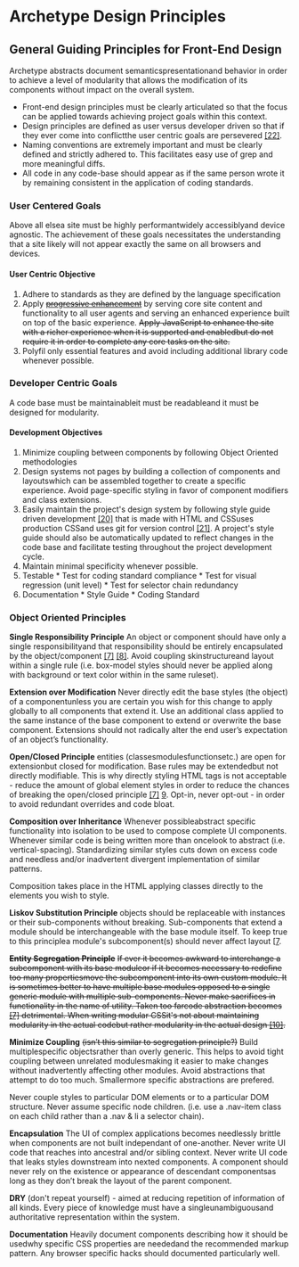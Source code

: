 # Archetype Design Principles

## General Guiding Principles for Front-End Design

Archetype abstracts document semanticspresentationand behavior in order to achieve a level of modularity that allows the modification of its components without impact on the overall system.

  * Front-end design principles must be clearly articulated so that the focus can be applied towards achieving project goals within this context. 
  * Design principles are defined as user versus developer driven so that if they ever come into conflictthe user centric goals are persevered [[22]](addendum.md).
  * Naming conventions are extremely important and must be clearly defined and strictly adhered to. This facilitates easy use of grep and more meaningful diffs.
  * All code in any code-base should appear as if the same person wrote it by remaining consistent in the application of coding standards.

### User Centered Goals
Above all elsea site must be highly performantwidely accessiblyand device agnostic. The achievement of these goals necessitates the understanding that a site likely will not appear exactly the same on all browsers and devices.

#### User Centric Objective
  1. Adhere to standards as they are defined by the language specification
  2. Apply ~~[progressive enhancement](pe.md)~~ by serving core site content and functionality to all user agents and serving an enhanced experience built on top of the basic experience. ~~Apply JavaScript to enhance the site with a richer experience when it is supported and enabledbut do not require it in order to complete any core tasks on the site.~~
  3. Polyfil only essential features and avoid including additional library code whenever possible. 

### Developer Centric Goals
A code base must be maintainableit must be readableand it must be designed for modularity.

#### Development Objectives
  1. Minimize coupling between components by following Object Oriented methodologies
  2. Design systems not pages by building a collection of components and layoutswhich can be assembled together to create a specific experience.  Avoid page-specific styling in favor of component modifiers and class extensions.
  3. Easily maintain the project's design system by following style guide driven development [[20]](addendum.md) that is made with HTML and CSSuses production CSSand uses git for version control [[21]](addendum.md). A project's style guide should also be automatically updated to reflect changes in the code base and facilitate testing throughout the project development cycle.
  4. Maintain minimal specificity whenever possible.
  5. Testable
    * Test for coding standard compliance
    * Test for visual regression (unit level)
    * Test for selector chain redundancy 
  6. Documentation 
    * Style Guide
    * Coding Standard

### Object Oriented Principles

**Single Responsibility Principle**
An object or component should have only a single responsibilityand that responsibility should be entirely encapsulated by the object/component [[7]](addendum.md) [[8]](addendum.md). Avoid coupling skinstructureand layout within a single rule (i.e. box-model styles should never be applied along with background or text color within in the same ruleset).

**Extension over Modification**
Never directly edit the base styles (the object) of a componentunless you are certain you wish for this change to apply globally to all components that extend it. Use an additional class applied to the same instance of the base component to extend or overwrite the base component.  Extensions should not radically alter the end user’s expectation of an object’s functionality.

**Open/Closed Principle**
entities (classesmodulesfunctionsetc.) are open for extensionbut closed for modification. Base rules may be extendedbut not directly modifiable. This is why directly styling HTML tags is not acceptable - reduce the amount of global element styles in order to reduce the chances of breaking the open/closed principle [[7]](addendum.md) [9](addendum.md). Opt-in, never opt-out - in order to avoid redundant overrides and code bloat.

**Composition over Inheritance**
Whenever possibleabstract specific functionality into isolation to be used to compose complete UI components.  Whenever similar code is being written more than oncelook to abstract (i.e. vertical-spacing).  Standardizing similar styles cuts down on excess code and needless and/or inadvertent divergent implementation of similar patterns.

Composition takes place in the HTML applying classes directly to the elements you wish to style.

**Liskov Substitution Principle**
objects should be replaceable with instances or their sub-components without breaking. Sub-components that extend a module should be interchangeable with the base module itself. To keep true to this principlea module's subcomponent(s) should never affect layout [[7](addendum.md).

**~~Entity Segregation Principle~~**
~~If ever it becomes awkward to interchange a subcomponent with its base moduleor if it becomes necessary to redefine too many propertiesmove the subcomponent into its own custom module. It is sometimes better to have multiple base modules opposed to a single generic module with multiple sub-components. Never make sacrifices in functionality in the name of utility. Taken too farcode abstraction becomes [[7]](addendum.md) detrimental. When writing modular CSSit's not about maintaining modularity in the actual codebut rather modularity in the actual design [[10]](addendum.md).~~

**Minimize Coupling** ~~(isn’t this similar to segregation principle?)~~
Build multiplespecific objectsrather than overly generic.  This helps to avoid tight coupling between unrelated modulesmaking it easier to make changes without inadvertently affecting other modules.  Avoid abstractions that attempt to do too much.  Smallermore specific abstractions are prefered.

Never couple styles to particular DOM elements or to a particular DOM structure. Never assume specific node children. (i.e. use a .nav-item class on each child rather than a .nav & li a selector chain).

**Encapsulation**
The UI of complex applications becomes needlessly brittle when components are not built independant of one-another.  Never write UI code that reaches into ancestral and/or sibling context.  Never write UI code that leaks styles downstream into nexted components.  A component should never rely on the existence or appearance of descendant componentsas long as they don’t break the layout of the parent component.

**DRY**
(don't repeat yourself) - aimed at reducing repetition of information of all kinds. Every piece of knowledge must have a singleunambiguousand authoritative representation within the system.

**Documentation**
Heavily document components describing how it should be usedwhy specific CSS properties are neededand the recommended markup pattern.  Any browser specific hacks should documented particularly well.




